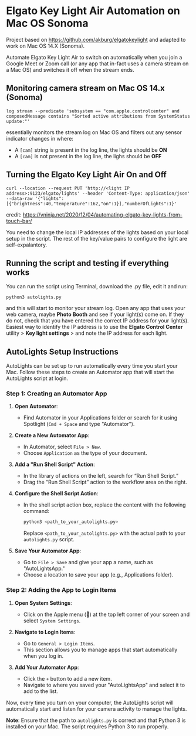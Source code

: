 # Elgato Key Light Air Automation on Mac OS Sonoma

Project based on https://github.com/akburg/elgatokeylight and adapted to work on Mac OS 14.X (Sonoma). 

Automate Elgato Key Light Air to switch on automatically when you join a Google Meet or Zoom call (or any app that in-fact uses a camera stream on a Mac OS) and switches it off when the stream ends.


## Monitoring camera stream on Mac OS 14.x (Sonoma)

`log stream --predicate 'subsystem == "com.apple.controlcenter" and composedMessage contains "Sorted active attributions from SystemStatus update:"'`

essentially monitors the stream log on Mac OS and filters out any sensor indicator changes in where:
* A `[cam]` string is present in the log line, the lights should be **ON**
* A `[cam]` is not  present in the log line, the lighs should be **OFF**

## Turning the Elgato Key Light Air On and Off

`curl --location --request PUT 'http://<light IP address>:9123/elgato/lights' --header 'Content-Type: application/json' --data-raw '{"lights":[{"brightness":40,"temperature":162,"on":1}],"numberOfLights":1}'` 
  
credit: https://vninja.net/2020/12/04/automating-elgato-key-lights-from-touch-bar/

You need to change the local IP addresses of the lights based on your local setup in the script. The rest of the key/value pairs to configure the light are self-expalantory.

## Running the script and testing if everything works

You can run the script using Terminal, download the .py file, edit it and run:

`python3 autolights.py`

and this will start to monitor your stream log.  Open any app that uses your web camera, maybe **Photo Booth** and see if your light(s) come on.  If they do not, check that you have entered the correct IP address for your light(s).  Easiest way to identify the IP address is to use the **Elgato Control Center** utility > **Key light settings** > and note the IP address for each light.

## AutoLights Setup Instructions

AutoLights can be set up to run automatically every time you start your Mac. Follow these steps to create an Automator app that will start the AutoLights script at login.

### Step 1: Creating an Automator App

1. **Open Automator**:
   - Find Automator in your Applications folder or search for it using Spotlight (`Cmd + Space` and type "Automator").

2. **Create a New Automator App**:
   - In Automator, select `File > New`.
   - Choose `Application` as the type of your document.

3. **Add a "Run Shell Script" Action**:
   - In the library of actions on the left, search for “Run Shell Script.”
   - Drag the “Run Shell Script” action to the workflow area on the right.

4. **Configure the Shell Script Action**:
   - In the shell script action box, replace the content with the following command: 
     ```bash
     python3 <path_to_your_autolights.py>
     ```
     Replace `<path_to_your_autolights.py>` with the actual path to your `autolights.py` script.

5. **Save Your Automator App**:
   - Go to `File > Save` and give your app a name, such as "AutoLightsApp."
   - Choose a location to save your app (e.g., Applications folder).

### Step 2: Adding the App to Login Items

1. **Open System Settings**:
   - Click on the Apple menu () at the top left corner of your screen and select `System Settings`.

2. **Navigate to Login Items**:
   - Go to `General > Login Items`.
   - This section allows you to manage apps that start automatically when you log in.

3. **Add Your Automator App**:
   - Click the `+` button to add a new item.
   - Navigate to where you saved your "AutoLightsApp" and select it to add to the list.

Now, every time you turn on your computer, the AutoLights script will automatically start and listen for your camera activity to manage the lights.

**Note**: Ensure that the path to `autolights.py` is correct and that Python 3 is installed on your Mac. The script requires Python 3 to run properly.

